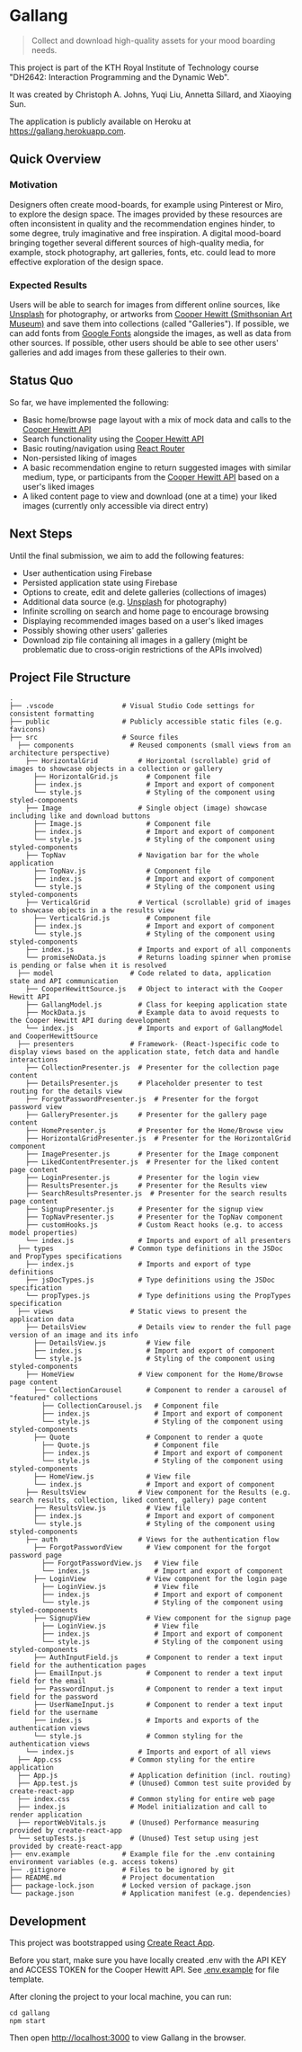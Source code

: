 # Gallang

> Collect and download high-quality assets for your mood boarding needs.

This project is part of the KTH Royal Institute of Technology course "DH2642: Interaction Programming and the Dynamic Web".

It was created by Christoph A. Johns, Yuqi Liu, Annetta Sillard, and Xiaoying Sun.

The application is publicly available on Heroku at <https://gallang.herokuapp.com>.

## Quick Overview

### Motivation

Designers often create mood-boards, for example using Pinterest or Miro, to explore the design space.
The images provided by these resources are often inconsistent in quality and the recommendation engines hinder, to some degree, truly imaginative and free inspiration.
A digital mood-board bringing together several different sources of high-quality media, for example, stock photography, art galleries, fonts, etc. could lead to more effective exploration of the design space.

### Expected Results

Users will be able to search for images from different online sources, like [Unsplash](https://unsplash.com/developers) for photography, or artworks from [Cooper Hewitt (Smithsonian Art Museum)](https://collection.cooperhewitt.org/api/) and save them into collections (called "Galleries").
If possible, we can add fonts from [Google Fonts](https://fonts.google.com) alongside the images, as well as data from other sources.
If possible, other users should be able to see other users' galleries and add images from these galleries to their own.

## Status Quo

So far, we have implemented the following:

-   Basic home/browse page layout with a mix of mock data and calls to the [Cooper Hewitt API](https://collection.cooperhewitt.org/api/)
-   Search functionality using the [Cooper Hewitt API](https://collection.cooperhewitt.org/api/)
-   Basic routing/navigation using [React Router](https://reactrouter.com/web/guides/quick-start)
-   Non-persisted liking of images
-   A basic recommendation engine to return suggested images with similar medium, type, or participants from the [Cooper Hewitt API](https://collection.cooperhewitt.org/api/) based on a user's liked images
-   A liked content page to view and download (one at a time) your liked images (currently only accessible via direct entry)

## Next Steps

Until the final submission, we aim to add the following features:

-   User authentication using Firebase
-   Persisted application state using Firebase
-   Options to create, edit and delete galleries (collections of images)
-   Additional data source (e.g. [Unsplash](https://unsplash.com/developers) for photography)
-   Infinite scrolling on search and home page to encourage browsing
-   Displaying recommended images based on a user's liked images
-   Possibly showing other users' galleries
-   Download zip file containing all images in a gallery (might be problematic due to cross-origin restrictions of the APIs involved)

## Project File Structure

```
.
├── .vscode                 # Visual Studio Code settings for consistent formatting
├── public                  # Publicly accessible static files (e.g. favicons)
├── src                     # Source files
  ├── components              # Reused components (small views from an architecture perspective)
    ├── HorizontalGrid          # Horizontal (scrollable) grid of images to showcase objects in a collection or gallery
      ├── HorizontalGrid.js       # Component file
      ├── index.js                # Import and export of component
      └── style.js                # Styling of the component using styled-components
    ├── Image                   # Single object (image) showcase including like and download buttons
      ├── Image.js                # Component file
      ├── index.js                # Import and export of component
      └── style.js                # Styling of the component using styled-components
    ├── TopNav                  # Navigation bar for the whole application
      ├── TopNav.js               # Component file
      ├── index.js                # Import and export of component
      └── style.js                # Styling of the component using styled-components
    ├── VerticalGrid            # Vertical (scrollable) grid of images to showcase objects in a the results view
      ├── VerticalGrid.js         # Component file
      ├── index.js                # Import and export of component
      └── style.js                # Styling of the component using styled-components
    ├── index.js                # Imports and export of all components
    └── promiseNoData.js        # Returns loading spinner when promise is pending or false when it is resolved
  ├── model                   # Code related to data, application state and API communication
    ├── CooperHewittSource.js   # Object to interact with the Cooper Hewitt API
    ├── GallangModel.js         # Class for keeping application state
    ├── MockData.js             # Example data to avoid requests to the Cooper Hewitt API during development
    └── index.js                # Imports and export of GallangModel and CooperHewittSource
  ├── presenters              # Framework- (React-)specific code to display views based on the application state, fetch data and handle interactions
    ├── CollectionPresenter.js  # Presenter for the collection page content
    ├── DetailsPresenter.js     # Placeholder presenter to test routing for the details view
    ├── ForgotPasswordPresenter.js  # Presenter for the forgot password view
    ├── GalleryPresenter.js     # Presenter for the gallery page content
    ├── HomePresenter.js        # Presenter for the Home/Browse view
    ├── HorizontalGridPresenter.js  # Presenter for the HorizontalGrid component
    ├── ImagePresenter.js       # Presenter for the Image component
    ├── LikedContentPresenter.js  # Presenter for the liked content page content
    ├── LoginPresenter.js       # Presenter for the login view
    ├── ResultsPresenter.js     # Presenter for the Results view
    ├── SearchResultsPresenter.js  # Presenter for the search results page content
    ├── SignupPresenter.js      # Presenter for the signup view
    ├── TopNavPresenter.js      # Presenter for the TopNav component
    ├── customHooks.js          # Custom React hooks (e.g. to access model properties)
    └── index.js                # Imports and export of all presenters
  ├── types                   # Common type definitions in the JSDoc and PropTypes specifications
    ├── index.js                # Imports and export of type definitions
    ├── jsDocTypes.js           # Type definitions using the JSDoc specification
    └── propTypes.js            # Type definitions using the PropTypes specification
  ├── views                   # Static views to present the application data
    ├── DetailsView             # Details view to render the full page version of an image and its info
      ├── DetailsView.js          # View file
      ├── index.js                # Import and export of component
      └── style.js                # Styling of the component using styled-components
    ├── HomeView                # View component for the Home/Browse page content
      ├── CollectionCarousel      # Component to render a carousel of "featured" collections
        ├── CollectionCarousel.js   # Component file
        ├── index.js                # Import and export of component
        └── style.js                # Styling of the component using styled-components
      ├── Quote                   # Component to render a quote
        ├── Quote.js                # Component file
        ├── index.js                # Import and export of component
        └── style.js                # Styling of the component using styled-components
      ├── HomeView.js             # View file
      └── index.js                # Import and export of component
    ├── ResultsView             # View component for the Results (e.g. search results, collection, liked content, gallery) page content
      ├── ResultsView.js          # View file
      ├── index.js                # Import and export of component
      └── style.js                # Styling of the component using styled-components
    ├── auth                    # Views for the authentication flow
      ├── ForgotPasswordView      # View component for the forgot password page
        ├── ForgotPasswordView.js   # View file
        └── index.js                # Import and export of component
      ├── LoginView               # View component for the login page
        ├── LoginView.js            # View file
        ├── index.js                # Import and export of component
        └── style.js                # Styling of the component using styled-components
      ├── SignupView              # View component for the signup page
        ├── LoginView.js            # View file
        ├── index.js                # Import and export of component
        └── style.js                # Styling of the component using styled-components
      ├── AuthInputField.js       # Component to render a text input field for the authentication pages
      ├── EmailInput.js           # Component to render a text input field for the email
      ├── PasswordInput.js        # Component to render a text input field for the password
      ├── UserNameInput.js        # Component to render a text input field for the username
      ├── index.js                # Imports and exports of the authentication views
      └── style.js                # Common styling for the authentication views
    └── index.js                # Imports and export of all views
  ├── App.css                 # Common styling for the entire application
  ├── App.js                  # Application definition (incl. routing)
  ├── App.test.js             # (Unused) Common test suite provided by create-react-app
  ├── index.css               # Common styling for entire web page
  ├── index.js                # Model initialization and call to render application
  ├── reportWebVitals.js      # (Unused) Performance measuring provided by create-react-app
  └── setupTests.js           # (Unused) Test setup using jest provided by create-react-app
├── env.example             # Example file for the .env containing environment variables (e.g. access tokens)
├── .gitignore              # Files to be ignored by git
├── README.md               # Project documentation
├── package-lock.json       # Locked version of package.json
└── package.json            # Application manifest (e.g. dependencies)
```

## Development

This project was bootstrapped using [Create React App](https://github.com/facebook/create-react-app).

Before you start, make sure you have locally created .env with the API KEY and ACCESS TOKEN for the Cooper Hewitt API.
See [.env.example](https://gits-15.sys.kth.se/cajohns/gallang/blob/master/.env.example) for file template.

After cloning the project to your local machine, you can run:

```
cd gallang
npm start
```

Then open [http://localhost:3000](http://localhost:3000) to view Gallang in the browser.

